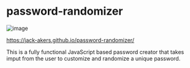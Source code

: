 # password-randomizer
![image](https://user-images.githubusercontent.com/128747338/233524210-2ff9b2af-3287-4df3-bc6c-fb1858859993.png)

https://jack-akers.github.io/password-randomizer/

This is a fully functional JavaScript based password creator that takes imput from the user to customize and randomize a unique password.
